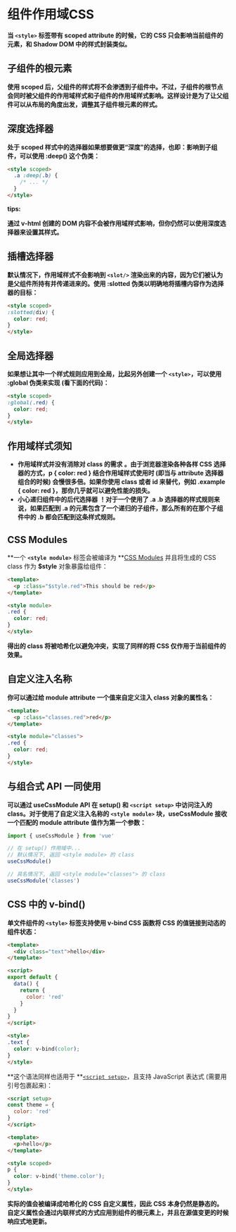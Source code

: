 # **组件作用域CSS**

**当 **`<style>`** 标签带有 **scoped** attribute 的时候，它的 CSS 只会影响当前组件的元素，和 Shadow DOM 中的样式封装类似。**

## 子组件的根元素

**使用 **scoped** 后，父组件的样式将不会渗透到子组件中。不过，子组件的根节点会同时被父组件的作用域样式和子组件的作用域样式影响。这样设计是为了让父组件可以从布局的角度出发，调整其子组件根元素的样式。**

## 深度选择器

**处于 **scoped** 样式中的选择器如果想要做更“深度”的选择，也即：影响到子组件，可以使用 **:deep()** 这个伪类：**

```html
<style scoped>
  .a :deep(.b) {
    /* ... */
  }
</style>
```

**tips:**

**通过 ****v-html**** 创建的 DOM 内容不会被作用域样式影响，但你仍然可以使用深度选择器来设置其样式。**

## 插槽选择器

**默认情况下，作用域样式不会影响到 **`<slot/>`** 渲染出来的内容，因为它们被认为是父组件所持有并传递进来的。使用 **:slotted** 伪类以明确地将插槽内容作为选择器的目标：**

```html
<style scoped>
:slotted(div) {
  color: red;
}
</style>
```

## 全局选择器

**如果想让其中一个样式规则应用到全局，比起另外创建一个 **`<style>`**，可以使用 **:global** 伪类来实现 (看下面的代码)：**

```html
<style scoped>
:global(.red) {
  color: red;
}
</style>
```

## 作用域样式须知

* **作用域样式并没有消除对 class 的需求** **。由于浏览器渲染各种各样 CSS 选择器的方式，**p { color: red }** 结合作用域样式使用时 (即当与 attribute 选择器组合的时候) 会慢很多倍。如果你使用 class 或者 id 来替代，例如 **.example { color: red }**，那你几乎就可以避免性能的损失。**
* **小心递归组件中的后代选择器** **！对于一个使用了 **.a .b** 选择器的样式规则来说，如果匹配到 **.a** 的元素包含了一个递归的子组件，那么所有的在那个子组件中的 **.b** 都会匹配到这条样式规则。**

## CSS Modules

**一个 **`<style module>`** 标签会被编译为 **[CSS Modules](https://github.com/css-modules/css-modules) 并且将生成的 CSS class 作为 **$style** 对象暴露给组件：

```html
<template>
  <p :class="$style.red">This should be red</p>
</template>

<style module>
.red {
  color: red;
}
</style>
```

**得出的 class 将被哈希化以避免冲突，实现了同样的将 CSS 仅作用于当前组件的效果。**

## 自定义注入名称

**你可以通过给 **module** attribute 一个值来自定义注入 class 对象的属性名：**

```html
<template>
  <p :class="classes.red">red</p>
</template>

<style module="classes">
.red {
  color: red;
}
</style>
```

## 与组合式 API 一同使用

**可以通过 **useCssModule** API 在 **setup()** 和 **`<script setup>`** 中访问注入的 class。对于使用了自定义注入名称的 **`<style module>`** 块，**useCssModule** 接收一个匹配的 **module** attribute 值作为第一个参数：**

```javascript
import { useCssModule } from 'vue'

// 在 setup() 作用域中...
// 默认情况下, 返回 <style module> 的 class
useCssModule()

// 具名情况下, 返回 <style module="classes"> 的 class
useCssModule('classes')
```

## CSS 中的 **v-bind()**

**单文件组件的 **`<style>`** 标签支持使用 **v-bind** CSS 函数将 CSS 的值链接到动态的组件状态：**

```html
<template>
  <div class="text">hello</div>
</template>

<script>
export default {
  data() {
    return {
      color: 'red'
    }
  }
}
</script>

<style>
.text {
  color: v-bind(color);
}
</style>
```

**这个语法同样也适用于 **[`<script setup>`](https://cn.vuejs.org/api/sfc-script-setup.html)，且支持 JavaScript 表达式 (需要用引号包裹起来)：

```html
<script setup>
const theme = {
  color: 'red'
}
</script>

<template>
  <p>hello</p>
</template>

<style scoped>
p {
  color: v-bind('theme.color');
}
</style>
```

**实际的值会被编译成哈希化的 CSS 自定义属性，因此 CSS 本身仍然是静态的。自定义属性会通过内联样式的方式应用到组件的根元素上，并且在源值变更的时候响应式地更新。**
